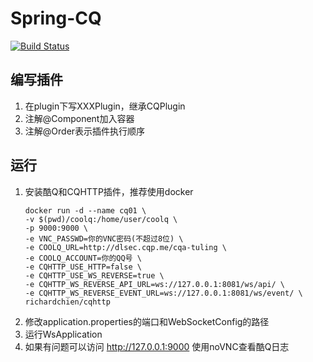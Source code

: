 # Spring-CQ
[![Build Status](https://travis-ci.org/lz1998/spring-cq.png)](https://travis-ci.org/lz1998/spring-cq)
## 编写插件
1. 在plugin下写XXXPlugin，继承CQPlugin
2. 注解@Component加入容器
3. 注解@Order表示插件执行顺序
## 运行
1. 安装酷Q和CQHTTP插件，推荐使用docker
    ```shell
    docker run -d --name cq01 \
    -v $(pwd)/coolq:/home/user/coolq \
    -p 9000:9000 \
    -e VNC_PASSWD=你的VNC密码(不超过8位) \
    -e COOLQ_URL=http://dlsec.cqp.me/cqa-tuling \
    -e COOLQ_ACCOUNT=你的QQ号 \
    -e CQHTTP_USE_HTTP=false \
    -e CQHTTP_USE_WS_REVERSE=true \
    -e CQHTTP_WS_REVERSE_API_URL=ws://127.0.0.1:8081/ws/api/ \
    -e CQHTTP_WS_REVERSE_EVENT_URL=ws://127.0.0.1:8081/ws/event/ \
    richardchien/cqhttp
    ```
2. 修改application.properties的端口和WebSocketConfig的路径
3. 运行WsApplication
4. 如果有问题可以访问 http://127.0.0.1:9000 使用noVNC查看酷Q日志
